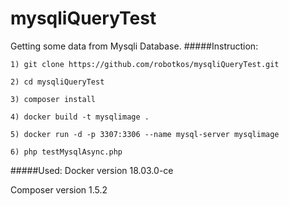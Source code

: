 # mysqliQueryTest
Getting some data from Mysqli Database.
#####Instruction:

```
1) git clone https://github.com/robotkos/mysqliQueryTest.git

2) cd mysqliQueryTest

3) composer install

4) docker build -t mysqlimage .

5) docker run -d -p 3307:3306 --name mysql-server mysqlimage

6) php testMysqlAsync.php
```
#####Used:
Docker version 18.03.0-ce

Composer version 1.5.2